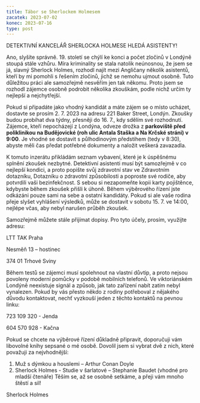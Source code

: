 ```yaml
---
title: Tábor se Sherlockem Holmesem
zacatek: 2023-07-02
konec: 2023-07-16
type: post
---
```

DETEKTIVNÍ KANCELÁŘ SHERLOCKA HOLMESE
HLEDÁ ASISTENTY!

Ano, slyšíte správně. 19. století se chýlí ke konci a počet zločinů v
Londýně stoupá stále vzhůru. Míra kriminality se stala natolik
neúnosnou, že jsem se já, slavný Sherlock Holmes, rozhodl najít mezi
Angličany několik asistentů, kteří by mi pomohli s řešením zločinů,
jichž se nemohu ujmout osobně. Tuto důležitou práci ale samozřejmě
nesvěřím jen tak někomu. Proto jsem se rozhodl zájemce osobně
podrobit několika zkouškám, podle nichž určím ty nejlepší a
nejchytřejší.

Pokud si připadáte jako vhodný kandidát a máte zájem se o místo
ucházet, dostavte se prosím 2. 7. 2023 na adresu 221 Baker Street,
Londýn. Zkoušky budou probíhat dva týdny, přesněji do 16. 7., kdy
sdělím své rozhodnutí. Zájemce, kteří nepocházejí z Londýna, odveze
drožka z **parkoviště před poliklinikou na Budějovické (roh ulic Antala
Staška a Na Krčské stráni) v 9:00**. Je vhodné se dostavit s půlhodinovým předstihem (tedy v 8:30),
abyste měli čas předat potřebné dokumenty a naložit veškerá zavazadla.

K tomuto inzerátu přikládám seznam vybavení, které je k úspěšnému
splnění zkoušek nezbytné. Detektivní asistenti musí být samozřejmě
v co nejlepší kondici, a proto popište svůj zdravotní stav ve
Zdravotním dotazníku, Dotazníku o zdravotní způsobilosti a poproste
své rodiče, aby potvrdili vaši bezinfekčnost. S sebou si nezapomeňte
kopii karty pojištěnce, kdybyste během zkoušek přišli k úhoně.
Během výběrového řízení jste odkázáni pouze sami na sebe a ostatní
kandidáty. Pokud si ale vaše rodina přeje slyšet vyhlášení výsledků,
může se dostavit v sobotu 15. 7. ve 14:00, nejlépe včas, aby nebyl
narušen průběh zkoušek.

Samozřejmě můžete stále přijímat dopisy. Pro tyto účely, prosím,
využijte adresu:

LTT TAK Praha

Nesměň 13 – hostinec

374 01 Trhové Sviny

Během testů se zájemci musí spolehnout na vlastní důvtip, a proto
nejsou povoleny moderní pomůcky v podobě mobilních telefonů. Ve
viktoriánském Londýně neexistuje signál a způsob, jak tato zařízení
nabít zatím nebyl vynalezen. Pokud by vás přesto někdo z rodiny
potřeboval z nějakého důvodu kontaktovat, nechť vyzkouší jeden z
těchto kontaktů na pevnou linku:

723 109 320 - Jenda

604 570 928 - Kačna

Pokud se chcete na výběrové řízení důkladně připravit, doporučuji
vám libovolné knihy sepsané o mé osobě. Dovolil jsem si vybrat dvě z
nich, které považuji za nejvhodnější:

1. Muž s dýmkou a houslemi – Arthur Conan Doyle
2. Sherlock Holmes - Studie v šarlatové – Stephanie Baudet
   (vhodné pro mladší čtenáře)
   Těším se, až se osobně setkáme, a přeji vám mnoho štěstí a sil!

Sherlock Holmes